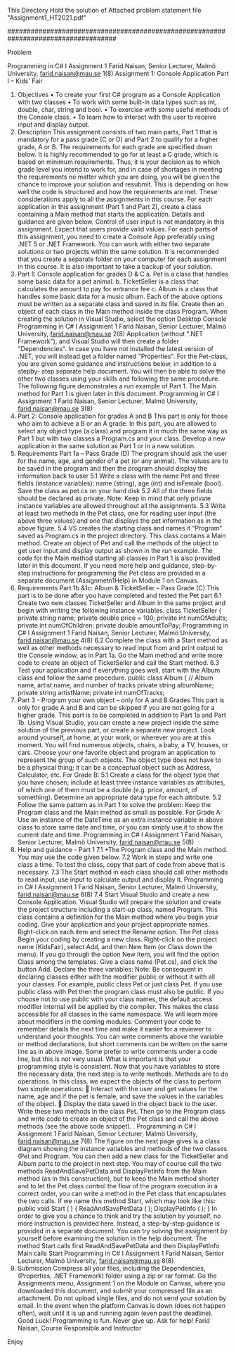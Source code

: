 This Directory Hold the solution of Attached problem statement file "Assignment1_HT2021.pdf"

####################################################################################

Problem

Programming in C# I Assignment 1
Farid Naisan, Senior Lecturer, Malmö University, farid.naisan@mau.se 1(8)
Assignment 1: Console Application
Part I – Kids' Fair
1. Objectives
• To create your first C# program as a Console Application with two classes
• To work with some built-in data types such as int, double, char, string and bool.
• To exercise with some useful methods of the Console class.
• To learn how to interact with the user to receive input and display output.
2. Description
This assignment consists of two main parts, Part 1 that is mandatory for a pass grade (C or D)
and Part 2 to qualify for a higher grade, A or B. The requirements for each grade are specified
down below. It is highly recommended to go for at least a C grade, which is based on minimum
requirements. Thus, it is your decision as to which grade level you intend to work for, and in
case of shortages in meeting the requirements no matter which you are doing, you will be given
the chance to improve your solution and resubmit. This is depending on how well the code is
structured and how the requirements are met. These considerations apply to all the
assignments in this course.
For each application in this assignment (Part 1 and Part 2), create a class containing a Main
method that starts the application. Details and guidance are given below. Control of user input
is not mandatory in this assignment. Expect that users provide valid values.
For each parts of this assignment, you need to create a Console App preferably using .NET 5
or .NET Framework. You can work with either two separate solutions or two projects within the
same solution. It is recommended that you create a separate folder on your computer for each
assignment in this course. It is also important to take a backup of your solution.
3. Part 1: Console application for grades D & C
a. Pet is a class that handles some basic data for a pet
animal.
b. TicketSeller is a class that calculates the amount to
pay for entrance fee
c. Album is a class that handles some basic data for a
music album.
Each of the above options must be written as a separate class
and saved in its file. Create then an object of each class in
the Main method inside the class Program. When creating the
solution in Visual Studio, select the option Desktop Console
Programming in C# I Assignment 1
Farid Naisan, Senior Lecturer, Malmö University, farid.naisan@mau.se 2(8)
Application (without ".NET Framework"), and Visual Studio will then create a folder
"Dependencies". In case you have not installed the latest version of .NET, you will instead get
a folder named "Properties".
For the Pet-class, you are given some guidance and instructions below, in addition to a stepby-
step separate help document. You will then be able to solve the other two classes using
your skills and following the same procedure. The following figure demonstrates a run example
of Part 1.
The Main method for Part 1 is given later in this document.
Programming in C# I Assignment 1
Farid Naisan, Senior Lecturer, Malmö University, farid.naisan@mau.se 3(8)
4. Part 2: Console application for grades A and B
This part is only for those who aim to achieve a B or an A grade. In this part, you are allowed
to select any object type (a class) and program it in much the same way as Part 1 but with two
classes a Program.cs and your class. Develop a new application in the same solution as Part
1 or in a new solution.
5. Requirements Part 1a – Pass Grade (D)
The program should ask the user for the name, age, and gender of a pet (or any animal). The
values are to be saved in the program and then the program should display the information
back to user
5.1 Write a class with the name Pet and three fields (instance variables): name (string), age
(int) and isFemale (bool). Save the class as pet.cs on your hard disk
5.2 All of the three fields should be declared as private.
Note: Keep in mind that only private instance variables are allowed throughout all the
assignments.
5.3 Write at least two methods in the Pet class, one for reading user input (the above three
values) and one that displays the pet information as in the above figure.
5.4 VS creates the starting class and names it “Program” saved as Program.cs in the
project directory. This class contains a Main method. Create an object of Pet and call
the methods of the object to get user input and display output as shown in the run
example.
The code for the Main method starting all classes in Part 1 is also provided later in this
document. If you need more help and guidance, step-by-step instructions for programming
the Pet class are provided in a separate document (Assignmetn1Help) in Module 1 on Canvas.
6. Requirements Part 1b &1c: Album & TicketSeller – Pass Grade (C)
This part is to be done after you have completed and tested the Pet part
6.1 Create two new classes TicketSeller and Album in the same project and begin with
writing the following instance variables.
class TicketSeller
{
private string name;
private double price = 100;
private int numOfAdults;
private int numOfChildren;
private double amountToPay;
Programming in C# I Assignment 1
Farid Naisan, Senior Lecturer, Malmö University, farid.naisan@mau.se 4(8)
6.2 Complete the class with a Start method as well as other methods necessary to read
input from and print output to the Console window, as in Part 1a. Go the Main method
and write more code to create an object of TicketSeller and call the Start method.
6.3 Test your application and if everything goes well, start with the Album class and follow
the same procedure.
public class Album
{
// Album name, artist name, and number of
tracks
private string albumName;
private string artistName;
private int numOfTracks;
7. Part 3 - Program your own object – only for A and B Grades
This part is only for grade A and B and can be skipped if you are not going for a higher grade.
This part is to be completed in addition to Part 1a and Part 1b. Using Visual Studio, you can
create a new project inside the same solution of the previous part, or create a separate new
project.
Look around yourself, at home, at your work, or wherever you are at this moment. You will
find numerous objects, chairs, a baby, a TV, houses, or cars. Choose your one favorite object
and program an application to represent the group of such objects. The object type does not
have to be a physical thing; it can be a conceptual object such as Address, Calculator, etc.
For Grade B:
5.1 Create a class for the object type that you have chosen; include at least three instance
variables as attributes, of which one of them must be a double (e.g. price, amount, of
something). Determine an appropriate data type for each attribute.
5.2 Follow the same pattern as in Part 1 to solve the problem: Keep the Program class and
the Main method as small as possible.
For Grade A:
Use an instance of the DateTime as an extra instance variable in above class to store same
date and time, or you can simply use it to show the current date and time.
Programming in C# I Assignment 1
Farid Naisan, Senior Lecturer, Malmö University, farid.naisan@mau.se 5(8)
8. Help and guidance - Part 1
7.1 +The Program class and the Main method. You may use the code given below.
7.2 Work in steps and write one class a time. To test the class, copy that part of code from
above that is necessary.
7.3 The Start method in each class should call other methods to read input, use input to
calculate output and display it.
Programming in C# I Assignment 1
Farid Naisan, Senior Lecturer, Malmö University, farid.naisan@mau.se 6(8)
7.4 Start Visual Studio and create a new Console Application. Visual Studio will prepare
the solution and create the project structure including a start-up class, named Program.
This class contains a definition for the Main method where you begin your coding. Give
your application and your project appropriate names. Right-click on each item and
select the Rename option.
The Pet class
Begin your coding by creating a new class. Right-click on the project name (KidsFair), select
Add, and then New Item (or Class down the menu). If you go through the option New Item,
you will find the option Class among the templates. Give a class name (Pet.cs), and click the
button Add.
Declare the three variables:
Note: Be consequent in declaring classes either with the modifier public or without it with all
your classes. For example, public class Pet or just class Pet. If you use public class with Pet
then the program class must also be public. If you choose not to use public with your class
names, the default access modifier internal will be applied by the compiler. This makes the
class accessible for all classes in the same namespace. We will learn more about modifiers in
the coming modules.
Comment your code to remember details the next time and make it easier for a reviewer to
understand your thoughts. You can write comments above the variable or method declarations,
but short comments can be written on the same line as in above image. Some prefer to write
comments under a code line, but this is not very usual. What is important is that your
programming style is consistent.
Now that you have variables to store the necessary data, the next step is to write methods.
Methods are to do operations. In this class, we expect the objects of the class to perform two
simple operations:
 Interact with the user and get values for the name, age and if the pet is female, and save
the values in the variables of the object.
 Display the data saved in the object back to the user.
Write these two methods in the class Pet. Then go to the Program class and write code to
create an object of the Pet class and call the above methods (see the above code snippet). .
Programming in C# I Assignment 1
Farid Naisan, Senior Lecturer, Malmö University, farid.naisan@mau.se 7(8)
The figure on the next page gives is a class diagram showing the instance variables and
methods of the two classes (Pet and Program. You can then add a new class for the
TicketSeller and Album parts to the project in next step.
You may of course call the two methods ReadAndSavePetData and DisplayPetInfo from the
Main method (as in this construction), but to keep the Main method shorter and to let the Pet
class control the flow of the program execution in a correct order, you can write a method in
the Pet class that encapsulates the two calls. If we name this method Start, which may look
like this:
public void Start ( )
{
ReadAndSavePetData ( );
DisplayPetInfo ( );
}
In order to give you a chance to think and try the solution by yourself, no more instruction is
provided here. Instead, a step-by-step guidance is provided in a separate document. You can
try solving the assignment by yourself before examining the solution in the help document.
The method Start calls first
ReadAndSavePetData and then
DisplayPetInfo
Main calls Start
Programming in C# I Assignment 1
Farid Naisan, Senior Lecturer, Malmö University, farid.naisan@mau.se 8(8)
9. Submission
Compress all your files, including the Dependencies, (Properties, .NET Framework) folder
using a zip or rar format. Go the Assignments menu, Assignment 1 on the Module on Canvas,
where you downloaded this document, and submit your compressed file as an attachment. Do
not upload single files, and do not send your solution by email. In the event when the platform
Canvas is down (does not happen often), wait until it is up and running again (even past the
deadline).
Good Luck!
Programming is fun. Never give up. Ask for help!
Farid Naisan,
Course Responsible and Instructor

Enjoy

